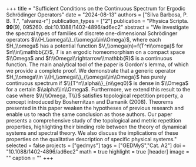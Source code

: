 +++
title = "Sufficient Conditions on the Continuous Spectrum for Ergodic Schrödinger Operators"
date = "2024-08-13"
authors = ["Silva Barbosa, P. B. T.", "alvarez-r"]
publication_types = ["2"]
publication = "Physica Scripta. **99**(9), 095260. doi:10.1088/1402-4896/ad6ec2"
abstract = "We investigate the spectral types of families of discrete one-dimensional Schrödinger operators $\\{H_\\omega\\}_{\\omega\\in\\Omega}$, where each $H_\\omega$ has a potential function $V_\\omega(n)=f(T^n\\omega)$ for $n\\in\\mathbb{Z}$, $T$ is an ergodic homeomorphism on a compact space $\\Omega$ and $f:\\Omega\\rightarrow\\mathbb{R}$ is a continuous function. The main analytical tool of the paper is Gordon's lemma, of which we provide a complete proof. We demonstrate that a generic operator $H_\\omega\\in \\{H_\\omega\\}_{\\omega\\in\\Omega}$ has purely continuous spectrum if $\\{T^n\\alpha\\}_{n\\geq0}$ is dense in $\\Omega$ for a certain $\\alpha\\in\\Omega$. Furthermore, we extend this result to the case where $\\{\\Omega, T\\}$ satisfies topological repetition property, a concept introduced by Boshernitzan and Damanik (2008). Theorems presented in this paper weaken the hypotheses of previous research and enable us to reach the same conclusion as those authors. Our paper presents a comprehensive study of the topological and metric repetition properties, highlighting their binding role between the theory of dynamical systems and spectral theory. We also discuss the implications of these properties on the qualitative description of specific physical systems."
selected = false
projects = ["gedmys"]
tags = ["GEDMyS","Cat. A2"]
doi = "10.1088/1402-4896/ad6ec2"
math = true
highlight = true
[header]
image = ""
caption = ""
+++
